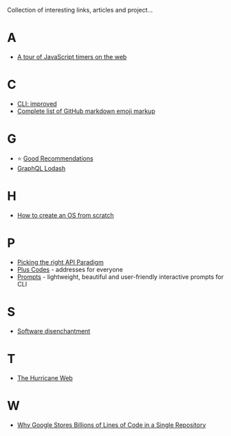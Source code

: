 Collection of interesting links, articles and project...

# A
- [A tour of JavaScript timers on the web](https://nolanlawson.com/2018/09/01/a-tour-of-javascript-timers-on-the-web/)

# C
- [CLI: improved](https://remysharp.com/2018/08/23/cli-improved)
- [Complete list of GitHub markdown emoji markup](https://gist.github.com/rxaviers/7360908)

# G
- :star: [Good Recommendations](https://gems.abyjames.com/)
- [GraphQL Lodash](https://github.com/APIs-guru/graphql-lodash)

# H
- [How to create an OS from scratch](https://github.com/cfenollosa/os-tutorial)

# P
- [Picking the right API Paradigm](https://philsturgeon.uk/2018/05/21/picking-an-api-paradigm-implementation/)
- [Plus Codes](https://plus.codes/) - addresses for everyone
- [Prompts](https://github.com/terkelg/prompts) - lightweight, beautiful and user-friendly interactive prompts for CLI

# S
- [Software disenchantment](http://tonsky.me/blog/disenchantment/)

# T
- [The Hurricane Web](https://mxb.at/blog/hurricane-web/)

# W
- [Why Google Stores Billions of Lines of Code in a Single Repository](https://ai.google/research/pubs/pub45424)
